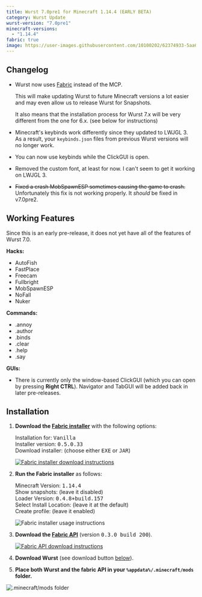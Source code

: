 ```yaml
---
title: Wurst 7.0pre1 for Minecraft 1.14.4 (EARLY BETA)
category: Wurst Update
wurst-version: "7.0pre1"
minecraft-versions:
  - "1.14.4"
fabric: true
image: https://user-images.githubusercontent.com/10100202/62374933-5aa66e80-b53d-11e9-85f7-62bcfda9ed75.jpg
---
```

## Changelog

- Wurst now uses [Fabric](https://fabricmc.net/) instead of the MCP.

  This will make updating Wurst to future Minecraft versions a lot easier and may even allow us to release Wurst for Snapshots.

  It also means that the installation process for Wurst 7.x will be very different from the one for 6.x. (see below for instructions)

- Minecraft's keybinds work differently since they updated to LWJGL 3. As a result, your `keybinds.json` files from previous Wurst versions will no longer work.

- You can now use keybinds while the ClickGUI is open.

- Removed the custom font, at least for now. I can't seem to get it working on LWJGL 3.

- ~~Fixed a crash MobSpawnESP sometimes causing the game to crash.~~ Unfortunately this fix is not working properly. It _should_ be fixed in v7.0pre2.

## Working Features

Since this is an early pre-release, it does not yet have all of the features of Wurst 7.0.

**Hacks:**

- AutoFish
- FastPlace
- Freecam
- Fullbright
- MobSpawnESP
- NoFall
- Nuker

**Commands:**

- .annoy
- .author
- .binds
- .clear
- .help
- .say

**GUIs:**

- There is currently only the window-based ClickGUI (which you can open by pressing **Right CTRL**). Navigator and TabGUI will be added back in later pre-releases.

## Installation

1. **Download the <a href="https://fabricmc.net/use/" target="_blank" rel="nofollow">Fabric installer</a>** with the following options:

   Installation for: <kbd>Vanilla</kbd>  
   Installer version: <kbd>0.5.0.33</kbd>  
   Download installer: (choose either <kbd>EXE</kbd> or <kbd>JAR</kbd>)

   <a href="https://fabricmc.net/use/" target="_blank" rel="nofollow">![Fabric installer download instructions](https://user-images.githubusercontent.com/10100202/62377125-7b24f780-b542-11e9-815b-df6340ede28c.png)</a>

1. **Run the Fabric installer** as follows:

   Minecraft Version: <kbd>1.14.4</kbd>  
   Show snapshots: (leave it disabled)  
   Loader Version: <kbd>0.4.8+build.157</kbd>  
   Select Install Location: (leave it at the default)  
   Create profile: (leave it enabled)

   ![Fabric installer usage instructions](https://user-images.githubusercontent.com/10100202/62378409-0dc69600-b545-11e9-8431-af64d13bc308.png)

1. **Download the <a href="https://www.curseforge.com/minecraft/mc-mods/fabric-api/files/2744156" target="_blank" rel="nofollow">Fabric API</a>** (version <kbd>0.3.0 build 200</kbd>).

   <a href="https://www.curseforge.com/minecraft/mc-mods/fabric-api/files/2744156" target="_blank" rel="nofollow">![Fabric API download instructions](https://user-images.githubusercontent.com/10100202/62377285-c50ddd80-b542-11e9-9efb-fce631794320.png)</a>

1. **Download Wurst** (see download button [below](#downloads)).

1. **Place both Wurst and the fabric API in your `%appdata%/.minecraft/mods` folder.**

![.minecraft/mods folder](https://user-images.githubusercontent.com/10100202/62378000-1ec2d780-b544-11e9-97e2-cf9827900993.png)
